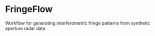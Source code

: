 # FringeFlow
Workflow for generating interferometric fringe patterns from synthetic aperture radar data


